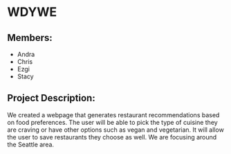 # WDYWE

## Members:
- Andra
- Chris
- Ezgi
- Stacy 

## Project Description:

We created a webpage that generates restaurant recommendations based on food preferences. The user will be able to pick the type of cuisine they are craving or have other options such as vegan and vegetarian. It will allow the user to save restaurants they choose as well. We are focusing around the Seattle area. 
